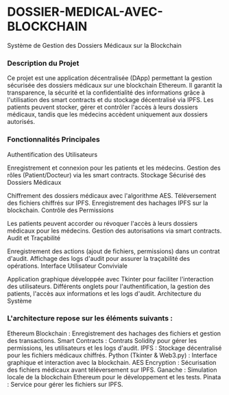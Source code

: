 # DOSSIER-MEDICAL-AVEC-BLOCKCHAIN
Système de Gestion des Dossiers Médicaux sur la Blockchain
### Description du Projet
Ce projet est une application décentralisée (DApp) permettant la gestion sécurisée des dossiers médicaux sur une blockchain Ethereum. Il garantit la transparence, la sécurité et la confidentialité des informations grâce à l'utilisation des smart contracts et du stockage décentralisé via IPFS. Les patients peuvent stocker, gérer et contrôler l'accès à leurs dossiers médicaux, tandis que les médecins accèdent uniquement aux dossiers autorisés.

### Fonctionnalités Principales
Authentification des Utilisateurs

Enregistrement et connexion pour les patients et les médecins.
Gestion des rôles (Patient/Docteur) via les smart contracts.
Stockage Sécurisé des Dossiers Médicaux

Chiffrement des dossiers médicaux avec l'algorithme AES.
Téléversement des fichiers chiffrés sur IPFS.
Enregistrement des hachages IPFS sur la blockchain.
Contrôle des Permissions

Les patients peuvent accorder ou révoquer l'accès à leurs dossiers médicaux pour les médecins.
Gestion des autorisations via smart contracts.
Audit et Traçabilité

Enregistrement des actions (ajout de fichiers, permissions) dans un contrat d'audit.
Affichage des logs d'audit pour assurer la traçabilité des opérations.
Interface Utilisateur Conviviale

Application graphique développée avec Tkinter pour faciliter l'interaction des utilisateurs.
Différents onglets pour l'authentification, la gestion des patients, l'accès aux informations et les logs d'audit.
Architecture du Système

### L'architecture repose sur les éléments suivants :

Ethereum Blockchain : Enregistrement des hachages des fichiers et gestion des transactions.
Smart Contracts : Contrats Solidity pour gérer les permissions, les utilisateurs et les logs d'audit.
IPFS : Stockage décentralisé pour les fichiers médicaux chiffrés.
Python (Tkinter & Web3.py) : Interface graphique et interaction avec la blockchain.
AES Encryption : Sécurisation des fichiers médicaux avant téléversement sur IPFS.
Ganache : Simulation locale de la blockchain Ethereum pour le développement et les tests.
Pinata : Service pour gérer les fichiers sur IPFS.
